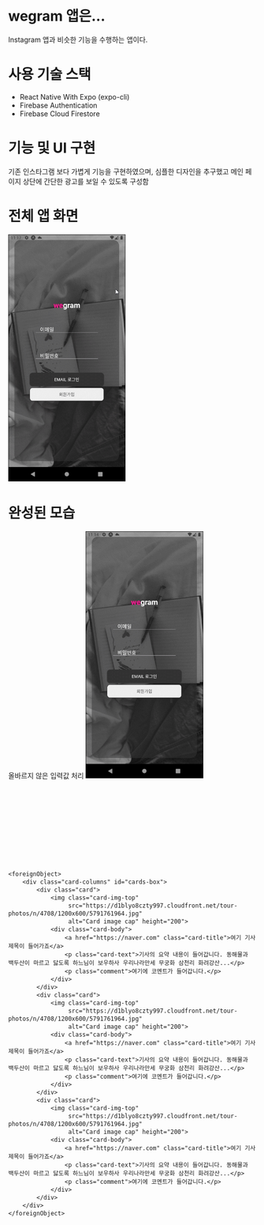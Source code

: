 # wegram 앱은...

Instagram 앱과 비슷한 기능을 수행하는 앱이다.

# 사용 기술 스택

- React Native With Expo (expo-cli)
- Firebase Authentication
- Firebase Cloud Firestore

# 기능 및 UI 구현

기존 인스타그램 보다 가볍게 기능을 구현하였으며, 심플한 디자인을 추구했고 메인 페이지 상단에 간단한 광고를 보일 수 있도록 구성함

# 전체 앱 화면
<img src="https://github.com/17beans/wegram/blob/main/%EC%99%84%EC%84%B1%20%EB%AA%A8%EC%8A%B5%20gif/%EC%A0%84%EC%B2%B4%20%EC%95%B1%20%ED%99%94%EB%A9%B4.gif?raw=true" height="500">

# 완성된 모습
올바르지 않은 입력값 처리
<img src="https://github.com/17beans/wegram/blob/main/%EC%99%84%EC%84%B1%20%EB%AA%A8%EC%8A%B5%20gif/%EC%98%AC%EB%B0%94%EB%A5%B4%EC%A7%80%20%EC%95%8A%EC%9D%80%20%EC%9E%85%EB%A0%A5%EA%B0%92%20%EC%B2%98%EB%A6%AC.gif?raw=true" height="500">

<svg>
	<style type="text/css">
		.card{
			position: relative;
			display: -webkit-box;
			display: -ms-flexbox;
			display: flex;
			-webkit-box-orient: vertical;
			-webkit-box-direction: normal;
			-ms-flex-direction: column;
			flex-direction: column;
			min-width: 0;
			word-wrap: break-word;
			background-color: #fff;
			background-clip: border-box;
			border: 1px solid rgba(0, 0, 0, 0.125);
			border-radius: 0.25rem;
		}
		.card-img{
			width: 100%;
			border-radius: calc(0.25rem - 1px);
		}
		img {
			page-break-inside: avoid;
		}
		.card-columns {
			margin-bottom: 0.75rem;
			display: inline-block;
			width: 100%;
			-webkit-column-count: 3;
			-moz-column-count: 3;
			column-count: 3;
			-webkit-column-gap: 1.25rem;
			-moz-column-gap: 1.25rem;
			column-gap: 1.25rem;
		}
		.card-img-top{
			width: 100%;
			border-top-left-radius: calc(0.25rem - 1px);
			border-top-right-radius: calc(0.25rem - 1px);
		}
		.card-body{
			-webkit-box-flex: 1;
			-ms-flex: 1 1 auto;
			flex: 1 1 auto;
			padding: 1.25rem;
		}
	</style>
	
	<foreignObject>
		<div class="card-columns" id="cards-box">
			<div class="card">
				<img class="card-img-top"
				     src="https://d1blyo8czty997.cloudfront.net/tour-photos/n/4708/1200x600/5791761964.jpg"
				     alt="Card image cap" height="200">
				<div class="card-body">
				    <a href="https://naver.com" class="card-title">여기 기사 제목이 들어가죠</a>
				    <p class="card-text">기사의 요약 내용이 들어갑니다. 동해물과 백두산이 마르고 닳도록 하느님이 보우하사 우리나라만세 무궁화 삼천리 화려강산...</p>
				    <p class="comment">여기에 코멘트가 들어갑니다.</p>
				</div>
			</div>
			<div class="card">
				<img class="card-img-top"
				     src="https://d1blyo8czty997.cloudfront.net/tour-photos/n/4708/1200x600/5791761964.jpg"
				     alt="Card image cap" height="200">
				<div class="card-body">
				    <a href="https://naver.com" class="card-title">여기 기사 제목이 들어가죠</a>
				    <p class="card-text">기사의 요약 내용이 들어갑니다. 동해물과 백두산이 마르고 닳도록 하느님이 보우하사 우리나라만세 무궁화 삼천리 화려강산...</p>
				    <p class="comment">여기에 코멘트가 들어갑니다.</p>
				</div>
			</div>
			<div class="card">
				<img class="card-img-top"
				     src="https://d1blyo8czty997.cloudfront.net/tour-photos/n/4708/1200x600/5791761964.jpg"
				     alt="Card image cap" height="200">
				<div class="card-body">
				    <a href="https://naver.com" class="card-title">여기 기사 제목이 들어가죠</a>
				    <p class="card-text">기사의 요약 내용이 들어갑니다. 동해물과 백두산이 마르고 닳도록 하느님이 보우하사 우리나라만세 무궁화 삼천리 화려강산...</p>
				    <p class="comment">여기에 코멘트가 들어갑니다.</p>
				</div>
			</div>
		</div>
	</foreignObject>
</svg>

